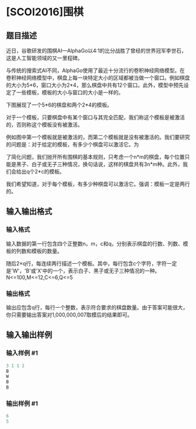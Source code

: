 # [SCOI2016]围棋

## 题目描述

近日，谷歌研发的围棋AI—AlphaGo以4:1的比分战胜了曾经的世界冠军李世石，这是人工智能领域的又一里程碑。

与传统的搜索式AI不同，AlphaGo使用了最近十分流行的卷积神经网络模型。在卷积神经网络模型中，棋盘上每一块特定大小的区域都被当做一个窗口。例如棋盘的大小为5\*6，窗口大小为2\*4，那么棋盘中共有12个窗口。此外，模型中预先设定了一些模板，模板的大小与窗口的大小是一样的。

下图展现了一个5\*6的棋盘和两个2\*4的模板。

对于一个模板，只要棋盘中有某个窗口与其完全匹配，我们称这个模板是被激活的，否则称这个模板没有被激活。

例如图中第一个模板就是被激活的，而第二个模板就是没有被激活的。我们要研究的问题是：对于给定的模板，有多少个棋盘可以激活它。为

了简化问题，我们抛开所有围棋的基本规则，只考虑一个n\*m的棋盘，每个位置只能是黑子、白子或无子三种情况，换句话说，这样的棋盘共有3n\*m种。此外，我们会给出q个2\*c的模板。

我们希望知道，对于每个模板，有多少种棋盘可以激活它。强调：模板一定是两行的。

## 输入输出格式

### 输入格式

输入数据的第一行包含四个正整数n，m，c和q，分别表示棋盘的行数、列数、模板的列数和模板的数量。

随后2×q行，每连续两行描述一个模板。其中，每行包含c个字符，字符一定是'W'，'B'或'X'中的一个，表示白子、黑子或无子三种情况的一种。N<=100,M<=12,C<=6,Q<=5

### 输出格式

输出应包含q行，每行一个整数，表示符合要求的棋盘数量。由于答案可能很大，你只需要输出答案对1,000,000,007取模后的结果即可。

## 输入输出样例

### 输入样例 #1

```cpp
3 1 1 2
B
W
B
B
```


### 输出样例 #1

```cpp
6
5
```


